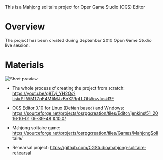 
This is a Mahjong solitaire project for Open Game Studio (OGS) Editor.

Overview
========

The project has been created during September 2016 Open Game Studio live session.

Materials
========

![Short preview](img/ls.gif)

- The whole process of creating the project from scratch: https://youtu.be/g8Tyj_YH2Qc?list=PLWMTZqE4MAMJzBnXS9qU_ObWnzJuskI3F

- OGS Editor 0.10 for Linux (Debian based) and Windows:
  https://sourceforge.net/projects/osrpgcreation/files/Editor/jenkins/51_2016-10-01_06-39-48_0.10.0/

- Mahjong solitaire game:
  https://sourceforge.net/projects/osrpgcreation/files/Games/MahjongSolitaire/

- Rehearsal project: https://github.com/OGStudio/mahjong-solitaire-rehearsal
